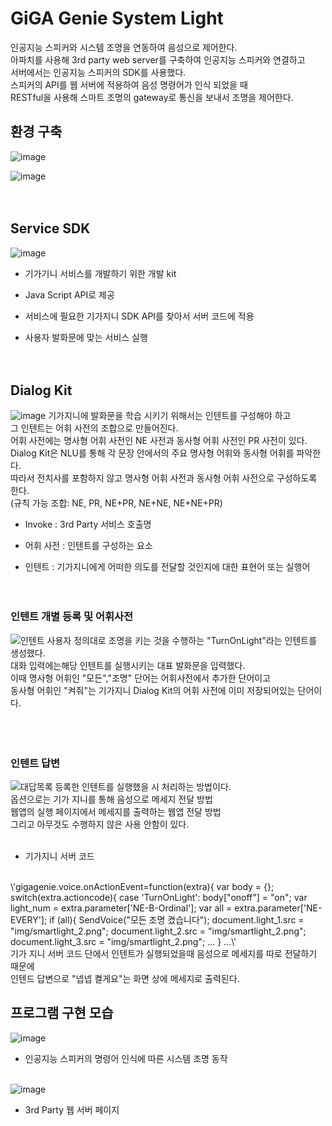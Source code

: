 # GiGA Genie System Light
인공지능 스피커와 시스템 조명을 연동하여 음성으로 제어한다.<br/>
아파치를 사용해 3rd party web server를 구축하여 인공지능 스피커와 연결하고<br/>
서버에서는 인공지능 스피커의 SDK를 사용했다.<br/>
스피커의 API를 웹 서버에 적용하여 음성 명령어가 인식 되었을 때<br/>
RESTful을 사용해 스마트 조명의 gateway로 통신을 보내서 조명을 제어한다.


## 환경 구축

![image](https://user-images.githubusercontent.com/45943080/103729266-68f69500-5023-11eb-8ffb-8baec8abc0c4.png)

![image](https://user-images.githubusercontent.com/45943080/103729298-7b70ce80-5023-11eb-923d-0e77b5c0d842.png)
<br/><br/><br/>

## Service SDK

![image](https://user-images.githubusercontent.com/45943080/103729349-8f1c3500-5023-11eb-8474-214e57350bf6.png)


- 기가기니 서비스를 개발하기 위한 개발 kit

- Java Script API로 제공

- 서비스에 필요한 기가지니 SDK API를 찾아서 서버 코드에 적용

- 사용자 발화문에 맞는 서비스 실행
<br/><br/><br/>

## Dialog Kit

![image](https://user-images.githubusercontent.com/45943080/103729367-9e02e780-5023-11eb-8cae-22a943ce1f51.png)
기가지니에 발화문을 학습 시키기 위해서는 인텐트를 구성해야 하고<br/>
그 인텐트는 어휘 사전의 조합으로 만들어진다.<br/>
어휘 사전에는 명사형 어휘 사전인 NE 사전과 동사형 어휘 사전인 PR 사전이 있다.<br/>
Dialog Kit은 NLU를 통해 각 문장 안에서의 주요 명사형 어휘와 동사형 어휘를 파악한다. <br/>
따라서 전치사를 포함하지 않고 명사형 어휘 사전과 동사형 어휘 사전으로 구성하도록 한다.<br/>
(규칙 가능 조합: NE, PR, NE+PR, NE+NE, NE+NE+PR)<br/>

- Invoke : 3rd Party 서비스 호출명

- 어휘 사전 : 인텐트를 구성하는 요소

- 인텐트 : 기가지니에게 어떠한 의도를 전달할 것인지에 대한 표현어 또는 실행어
<br/><br/><br/>

### 인텐트 개별 등록 및 어휘사전
![인텐트](https://user-images.githubusercontent.com/45943080/103897181-7ea8af00-5136-11eb-9459-515c7fdf079f.JPG)
사용자 정의대로 조명을 키는 것을 수행하는 "TurnOnLight"라는 인텐트를 생성했다.<br/>
대화 입력에는해당 인텐트를 실행시키는 대표 발화문을 입력했다.<br/>
이때 명사형 어휘인 "모든","조명" 단어는 어휘사전에서 추가한 단어이고<br/>
동사형 어휘인 "켜줘"는 기가지니 Dialog Kit의 어휘 사전에 이미 저장되어있는 단어이다.<br/>
<br/><br/><br/>

### 인텐트 답변
![대답목록](https://user-images.githubusercontent.com/45943080/103899616-ffb57580-5139-11eb-8c80-c6a50815ed29.JPG)
등록한 인텐트를 실행했을 시 처리하는 방법이다.<br/>
옵션으로는 기가 지니를 통해 음성으로 메세지 전달 방법<br/>
웹앱의 실행 페이지에서 메세지를 출력하는 웹앱 전달 방법<br/>
그리고 아무것도 수행하지 않은 사용 안함이 있다.<br/><br/>

- 기가지니 서버 코드
<br/>
\'gigagenie.voice.onActionEvent=function(extra){
  var body = {};
  switch(extra.actioncode){
      case 'TurnOnLight':
          body["onoff"] = "on";
          var light_num = extra.parameter['NE-B-Ordinal'];
          var all = extra.parameter['NE-EVERY'];
          if (all){
            SendVoice("모든 조명 켰습니다");
            document.light_1.src = "img/smartlight_2.png";
            document.light_2.src = "img/smartlight_2.png";
            document.light_3.src = "img/smartlight_2.png";
            ...
          }
          ...\'
<br/>          
기가 지니 서버 코드 단에서 인텐트가 실행되었을때 음성으로 메세지를 따로 전달하기 때문에<br/>
인텐드 답변으로 "넵넵 켤게요"는 화면 상에 메세지로 출력된다.<br/>

## 프로그램 구현 모습


![image](https://user-images.githubusercontent.com/45943080/103729807-95f77780-5024-11eb-8cee-176bda16c0e5.png)

- 인공지능 스피커의 명령어 인식에 따른 시스템 조명 동작 
<br/><br/>

![image](https://user-images.githubusercontent.com/45943080/103729416-bd017980-5023-11eb-95b0-a0688aa5b226.png)

- 3rd Party 웹 서버 페이지





